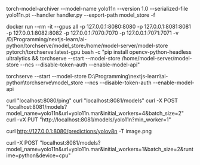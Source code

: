 torch-model-archiver --model-name yolo11n --version 1.0 --serialized-file yolo11n.pt --handler handler.py --export-path model_store -f


docker run --rm -it --gpus all -p 127.0.0.1:8080:8080 -p 127.0.0.1:8081:8081 -p 127.0.0.1:8082:8082 -p 127.0.0.1:7070:7070 -p 127.0.0.1:7071:7071 -v /D/Programming/nextjs-learn/ai-python/torchserve/model_store:/home/model-server/model-store pytorch/torchserve:latest-gpu  bash -c "pip install opencv-python-headless ultralytics && torchserve --start --model-store /home/model-server/model-store --ncs --disable-token-auth  --enable-model-api"


torchserve --start --model-store D:\Programming\nextjs-learn\ai-python\torchserve\model_store --ncs --disable-token-auth  --enable-model-api


curl "localhost:8080/ping"
curl "localhost:8081/models"
curl -X POST "localhost:8081/models?model_name=yolo11n&url=yolo11n.mar&initial_workers=4&batch_size=2"
curl -vX PUT "http://localhost:8081/models/yolo11n?min_worker=1"

curl http://127.0.0.1:8080/predictions/yolov8n -T image.png

curl -X POST "localhost:8081/models?model_name=yolo11n&url=yolo11n.mar&initial_workers=1&batch_size=2&runtime=python&device=cpu"